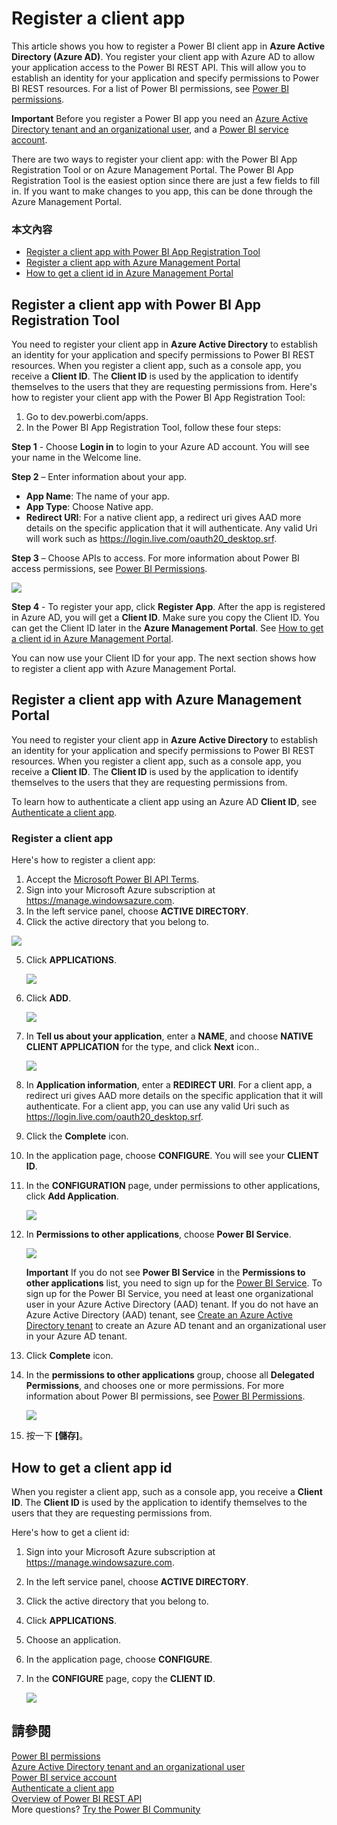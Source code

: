 <properties
   pageTitle="Register a client app"
   description="Register a client app"
   services="powerbi"
   documentationCenter=""
   authors="guyinacube"
   manager="mblythe"
   backup=""
   editor=""
   tags=""
   qualityFocus="no"
   qualityDate=""/>

<tags
   ms.service="powerbi"
   ms.devlang="NA"
   ms.topic="article"
   ms.tgt_pltfrm="NA"
   ms.workload="powerbi"
   ms.date="08/23/2016"
   ms.author="asaxton"/>

# Register a client app

This article shows you how to register a Power BI client app in <bpt id="p1">**</bpt>Azure Active Directory (Azure AD)<ept id="p1">**</ept>. You register your client app with Azure AD to allow your application access to the Power BI REST API. This will allow you to establish an identity for your application and specify permissions to Power BI REST resources. For a list of Power BI permissions, see <bpt id="p1">[</bpt>Power BI permissions<ept id="p1">](powerbi-developer-power-bi-permissions.md)</ept>.

<bpt id="p1">**</bpt>Important<ept id="p1">**</ept> Before you register a Power BI app you need an <bpt id="p2">[</bpt>Azure Active Directory tenant and an organizational user<ept id="p2">](powerbi-developer-create-an-azure-active-directory-tenant.md)</ept>, and a <bpt id="p3">[</bpt>Power BI service account<ept id="p3">](powerbi-developer-sign-up-for-power-bi-service.md)</ept>.

There are two ways to register your client app: with the Power BI App Registration Tool or on Azure Management Portal. The Power BI App Registration Tool is the easiest option since there are just a few fields to fill in. If you want to make changes to you app, this can be done through the Azure Management Portal.

### 本文內容

- [Register a client app with Power BI App Registration Tool](#clientTool)
- [Register a client app with Azure Management Portal](#client)
- [How to get a client id in Azure Management Portal](#clientID)

<a name="clientTool"></a>
## Register a client app with Power BI App Registration Tool
You need to register your client app in <bpt id="p1">**</bpt>Azure Active Directory<ept id="p1">**</ept> to establish an identity for your application and specify permissions to Power BI REST resources. When you register a client app, such as a console app, you receive a <bpt id="p1">**</bpt>Client ID<ept id="p1">**</ept>.  The <bpt id="p1">**</bpt>Client ID<ept id="p1">**</ept> is used by the application to identify themselves to the users that they are requesting permissions from.
Here's how to register your client app with the Power BI App Registration Tool:

1.  Go to dev.powerbi.com/apps.
2.  In the Power BI App Registration Tool, follow these four steps:

<bpt id="p1">**</bpt>Step 1<ept id="p1">**</ept> - Choose <bpt id="p2">**</bpt>Login in<ept id="p2">**</ept> to login to your Azure AD account. You will see your name in the Welcome line.

<bpt id="p1">**</bpt>Step 2<ept id="p1">**</ept> – Enter information about your app.

  * <bpt id="p1">**</bpt>App Name<ept id="p1">**</ept>: The name of your app.
  * <bpt id="p1">**</bpt>App Type<ept id="p1">**</ept>: Choose Native app.
  * <bpt id="p1">**</bpt>Redirect URI<ept id="p1">**</ept>: For a native client app, a redirect uri gives AAD more details on the specific application that it will authenticate. Any valid Uri will work such as https://login.live.com/oauth20_desktop.srf.

<bpt id="p1">**</bpt>Step 3<ept id="p1">**</ept> – Choose APIs to access. For more information about Power BI access permissions, see <bpt id="p1">[</bpt>Power BI Permissions<ept id="p1">](powerbi-developer-power-bi-permissions.md)</ept>.

![](media/powerbi-developer-register-a-client-app/register-app-tool-step-3.png)

<bpt id="p1">**</bpt>Step 4<ept id="p1">**</ept> - To register your app, click <bpt id="p2">**</bpt>Register App<ept id="p2">**</ept>. After the app is registered in Azure AD, you will get a <bpt id="p1">**</bpt>Client ID<ept id="p1">**</ept>. Make sure you copy the Client ID. You can get the Client ID later in the <bpt id="p1">**</bpt>Azure Management Portal<ept id="p1">**</ept>. See <bpt id="p1">[</bpt>How to get a client id in Azure Management Portal<ept id="p1">](#clientID)</ept>.

You can now use your Client ID for your app. The next section shows how to register a client app with Azure Management Portal.

<a name="client"></a>
## Register a client app with Azure Management Portal
You need to register your client app in <bpt id="p1">**</bpt>Azure Active Directory<ept id="p1">**</ept> to establish an identity for your application and specify permissions to Power BI REST resources. When you register a client app, such as a console app, you receive a <bpt id="p1">**</bpt>Client ID<ept id="p1">**</ept>.  The <bpt id="p1">**</bpt>Client ID<ept id="p1">**</ept> is used by the application to identify themselves to the users that they are requesting permissions from.

To learn how to authenticate a client app using an Azure AD <bpt id="p1">**</bpt>Client ID<ept id="p1">**</ept>, see <bpt id="p2">[</bpt>Authenticate a client app<ept id="p2">](powerbi-developer-authenticate-a-client-app.md)</ept>.

### Register a client app

Here's how to register a client app:
1. Accept the <bpt id="p1">[</bpt>Microsoft Power BI API Terms<ept id="p1">](https://powerbi.microsoft.com/api-terms)</ept>.
2. Sign into your Microsoft Azure subscription at https://manage.windowsazure.com.
3. In the left service panel, choose <bpt id="p1">**</bpt>ACTIVE DIRECTORY<ept id="p1">**</ept>.
4. Click the active directory that you belong to.

  ![](media/powerbi-developer-register-a-client-app/register-app-ad.png)

5. Click <bpt id="p1">**</bpt>APPLICATIONS<ept id="p1">**</ept>.

    ![](media/powerbi-developer-register-a-client-app/register-app-applications.png)

6. Click <bpt id="p1">**</bpt>ADD<ept id="p1">**</ept>.

    ![](media/powerbi-developer-register-a-client-app/register-app-add.png)

7. In <bpt id="p1">**</bpt>Tell us about your application<ept id="p1">**</ept>, enter a <bpt id="p2">**</bpt>NAME<ept id="p2">**</ept>, and choose <bpt id="p3">**</bpt>NATIVE CLIENT APPLICATION<ept id="p3">**</ept> for the type, and click <bpt id="p4">**</bpt>Next<ept id="p4">**</ept> icon..

    ![](media/powerbi-developer-register-a-client-app/register-app-client-app.png)

8. In <bpt id="p1">**</bpt>Application information<ept id="p1">**</ept>, enter a <bpt id="p2">**</bpt>REDIRECT URI<ept id="p2">**</ept>. For a client app, a redirect uri gives AAD more details on the specific application that it will authenticate. For a client app, you can use any valid Uri such as https://login.live.com/oauth20_desktop.srf.

9.  Click the <bpt id="p1">**</bpt>Complete<ept id="p1">**</ept> icon.
10. In the application page, choose <bpt id="p1">**</bpt>CONFIGURE<ept id="p1">**</ept>. You will see your <bpt id="p1">**</bpt>CLIENT ID<ept id="p1">**</ept>.
11. In the <bpt id="p1">**</bpt>CONFIGURATION<ept id="p1">**</ept> page, under permissions to other applications, click <bpt id="p2">**</bpt>Add Application<ept id="p2">**</ept>.

    ![](media/powerbi-developer-register-a-client-app/register-app-add-application.png)

12. In <bpt id="p1">**</bpt>Permissions to other applications<ept id="p1">**</ept>, choose <bpt id="p2">**</bpt>Power BI Service<ept id="p2">**</ept>.

    ![](media/powerbi-developer-register-a-client-app/register-app-permissions-to-other-applications.png)

      <bpt id="p1">**</bpt>Important<ept id="p1">**</ept> If you do not see <bpt id="p2">**</bpt>Power BI Service<ept id="p2">**</ept> in the <bpt id="p3">**</bpt>Permissions to other applications<ept id="p3">**</ept> list, you need to sign up for the <bpt id="p4">[</bpt>Power BI Service<ept id="p4">](https://www.powerbi.com/)</ept>. To sign up for the Power BI Service, you need at least one organizational user in your Azure Active Directory (AAD) tenant. If you do not have an Azure Active Directory (AAD) tenant, see <bpt id="p1">[</bpt>Create an Azure Active Directory tenant<ept id="p1">](powerbi-developer-create-an-azure-active-directory-tenant.md)</ept> to create an Azure AD tenant and an organizational user in your Azure AD tenant.

13. Click <bpt id="p1">**</bpt>Complete<ept id="p1">**</ept> icon.
14. In the <bpt id="p1">**</bpt>permissions to other applications<ept id="p1">**</ept> group, choose all <bpt id="p2">**</bpt>Delegated Permissions<ept id="p2">**</ept>, and chooses one or more permissions. For more information about Power BI permissions, see <bpt id="p1">[</bpt>Power BI Permissions<ept id="p1">](powerbi-developer-power-bi-permissions.md)</ept>.

    ![](media/powerbi-developer-register-a-client-app/register-app-delegated-permissions.png)

15. 按一下 **[儲存]**。

<a name="clientID"></a>
## How to get a client app id
When you register a client app, such as a console app, you receive a <bpt id="p1">**</bpt>Client ID<ept id="p1">**</ept>.  The <bpt id="p1">**</bpt>Client ID<ept id="p1">**</ept> is used by the application to identify themselves to the users that they are requesting permissions from.

Here's how to get a client id:

1. Sign into your Microsoft Azure subscription at https://manage.windowsazure.com.
2. In the left service panel, choose <bpt id="p1">**</bpt>ACTIVE DIRECTORY<ept id="p1">**</ept>.
3. Click the active directory that you belong to.
4. Click <bpt id="p1">**</bpt>APPLICATIONS<ept id="p1">**</ept>.
5. Choose an application.
6. In the application page, choose <bpt id="p1">**</bpt>CONFIGURE<ept id="p1">**</ept>.
7. In the <bpt id="p1">**</bpt>CONFIGURE<ept id="p1">**</ept> page, copy the <bpt id="p2">**</bpt>CLIENT ID<ept id="p2">**</ept>.

    ![](media/powerbi-developer-register-a-client-app/register-app-clientid.png)

## 請參閱

[Power BI permissions](powerbi-developer-power-bi-permissions.md)  
[Azure Active Directory tenant and an organizational user](powerbi-developer-create-an-azure-active-directory-tenant.md)  
[Power BI service account](powerbi-developer-sign-up-for-power-bi-service.md)  
[Authenticate a client app](powerbi-developer-authenticate-a-client-app.md)  
[Overview of Power BI REST API](powerbi-developer-overview-of-power-bi-rest-api.md)  
More questions? [Try the Power BI Community](http://community.powerbi.com/)
